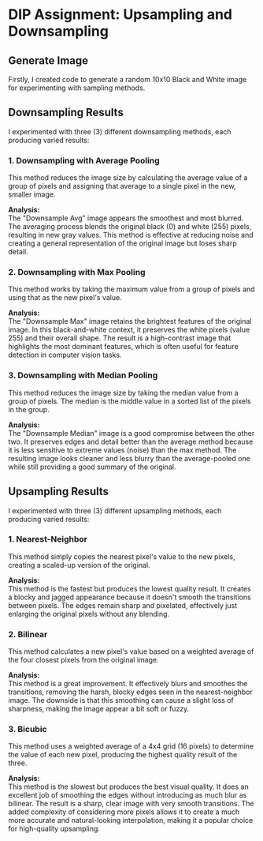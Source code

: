 # DIP Assignment: Upsampling and Downsampling

## Generate Image
Firstly, I created code to generate a random 10x10 Black and White image for experimenting with sampling methods.

## Downsampling Results
I experimented with three (3) different downsampling methods, each producing varied results:

### 1. Downsampling with Average Pooling
This method reduces the image size by calculating the average value of a group of pixels and assigning that average to a single pixel in the new, smaller image.

**Analysis:**  
The "Downsample Avg" image appears the smoothest and most blurred. The averaging process blends the original black (0) and white (255) pixels, resulting in new gray values. This method is effective at reducing noise and creating a general representation of the original image but loses sharp detail.

### 2. Downsampling with Max Pooling
This method works by taking the maximum value from a group of pixels and using that as the new pixel's value.

**Analysis:**  
The "Downsample Max" image retains the brightest features of the original image. In this black-and-white context, it preserves the white pixels (value 255) and their overall shape. The result is a high-contrast image that highlights the most dominant features, which is often useful for feature detection in computer vision tasks.

### 3. Downsampling with Median Pooling
This method reduces the image size by taking the median value from a group of pixels. The median is the middle value in a sorted list of the pixels in the group.

**Analysis:**  
The "Downsample Median" image is a good compromise between the other two. It preserves edges and detail better than the average method because it is less sensitive to extreme values (noise) than the max method. The resulting image looks cleaner and less blurry than the average-pooled one while still providing a good summary of the original.

## Upsampling Results
I experimented with three (3) different upsampling methods, each producing varied results:

### 1. Nearest-Neighbor
This method simply copies the nearest pixel's value to the new pixels, creating a scaled-up version of the original.

**Analysis:**  
This method is the fastest but produces the lowest quality result. It creates a blocky and jagged appearance because it doesn't smooth the transitions between pixels. The edges remain sharp and pixelated, effectively just enlarging the original pixels without any blending.

### 2. Bilinear
This method calculates a new pixel's value based on a weighted average of the four closest pixels from the original image.

**Analysis:**  
This method is a great improvement. It effectively blurs and smoothes the transitions, removing the harsh, blocky edges seen in the nearest-neighbor image. The downside is that this smoothing can cause a slight loss of sharpness, making the image appear a bit soft or fuzzy.

### 3. Bicubic
This method uses a weighted average of a 4x4 grid (16 pixels) to determine the value of each new pixel, producing the highest quality result of the three.

**Analysis:**  
This method is the slowest but produces the best visual quality. It does an excellent job of smoothing the edges without introducing as much blur as bilinear. The result is a sharp, clear image with very smooth transitions. The added complexity of considering more pixels allows it to create a much more accurate and natural-looking interpolation, making it a popular choice for high-quality upsampling.

